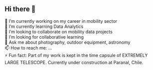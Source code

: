 ## Hi there 👋

🔭 I’m currently working on my career in mobility sector <br/>
🌱 I’m currently learning Data Analytics <br/>
👯 I’m looking to collaborate on mobility data projects <br/>
🤔 I’m looking for collaborative learning <br/>
💬 Ask me about photography, outdoor equipment, astronomy <br/>
📫 How to reach me: ... <br/>
⚡ Fun fact: Part of my work is kept in the time capsule of EXTREMELY LARGE TELESCOPE. Currently under construction at Paranal, Chile. <br/>
